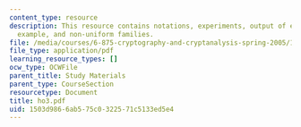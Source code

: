 ```yaml
---
content_type: resource
description: This resource contains notations, experiments, output of experiments,
  example, and non-uniform families.
file: /media/courses/6-875-cryptography-and-cryptanalysis-spring-2005/1503d9866ab575c0322571c5133ed5e4_ho3.pdf
file_type: application/pdf
learning_resource_types: []
ocw_type: OCWFile
parent_title: Study Materials
parent_type: CourseSection
resourcetype: Document
title: ho3.pdf
uid: 1503d986-6ab5-75c0-3225-71c5133ed5e4
---
```

